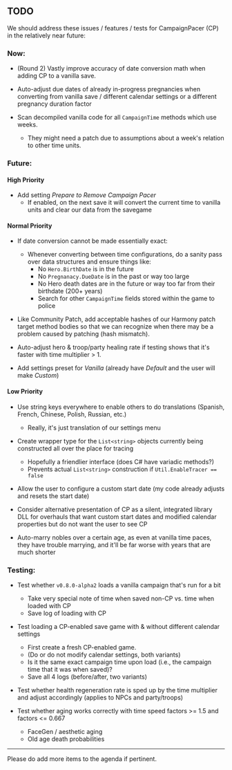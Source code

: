 ## TODO

We should address these issues / features / tests for CampaignPacer (CP) in the relatively near future:

### Now:

- (Round 2) Vastly improve accuracy of date conversion math when adding CP to a vanilla save.

- Auto-adjust due dates of already in-progress pregnancies when converting from vanilla save / different calendar settings or a different pregnancy duration factor

- Scan decompiled vanilla code for all `CampaignTime` methods which use weeks.
  - They might need a patch due to assumptions about a week's relation to other time units.


### Future:

#### High Priority

- Add setting *Prepare to Remove Campaign Pacer*
  - If enabled, on the next save it will convert the current time to vanilla units and clear our data from the savegame


#### Normal Priority

- If date conversion cannot be made essentially exact:
  - Whenever converting between time configurations, do a sanity pass over data structures and ensure things like:
    - No `Hero.BirthDate` is in the future
    - No `Pregnanacy.DueDate` is in the past or way too large
    - No Hero death dates are in the future or way too far from their birthdate (200+ years)
    - Search for other `CampaignTime` fields stored within the game to police

- Like Community Patch, add acceptable hashes of our Harmony patch target method bodies so that we can recognize when there may be a problem caused by patching (hash mismatch).

- Auto-adjust hero & troop/party healing rate if testing shows that it's faster with time multiplier > 1.

- Add settings preset for *Vanilla* (already have *Default* and the user will make *Custom*)


#### Low Priority

- Use string keys everywhere to enable others to do translations (Spanish, French, Chinese, Polish, Russian, etc.)
  - Really, it's just translation of our settings menu

- Create wrapper type for the `List<string>` objects currently being constructed all over the place for tracing
  - Hopefully a friendlier interface (does C# have variadic methods?)
  - Prevents actual `List<string>` construction if `Util.EnableTracer == false`

- Allow the user to configure a custom start date (my code already adjusts and resets the start date)

- Consider alternative presentation of CP as a silent, integrated library DLL for overhauls that want custom start dates and modified calendar properties but do not want the user to see CP

- Auto-marry nobles over a certain age, as even at vanilla time paces, they have trouble marrying, and it'll be far worse with years that are much shorter


### Testing:

- Test whether `v0.8.0-alpha2` loads a vanilla campaign that's run for a bit
  - Take very special note of time when saved non-CP vs. time when loaded with CP
  - Save log of loading with CP

- Test loading a CP-enabled save game with & without different calendar settings
  - First create a fresh CP-enabled game.
  - (Do or do not modify calendar settings, both variants)
  - Is it the same exact campaign time upon load (i.e., the campaign time that it was when saved)?
  - Save all 4 logs (before/after, two variants)

- Test whether health regeneration rate is sped up by the time multiplier and adjust accordingly (applies to NPCs and party/troops)

- Test whether aging works correctly with time speed factors >= 1.5 and factors <= 0.667
  - FaceGen / aesthetic aging
  - Old age death probabilities 

---

Please do add more items to the agenda if pertinent.
